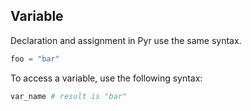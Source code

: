 ## Variable

Declaration and assignment in Pyr use the same syntax.

```python
foo = "bar"
```

To access a variable, use the following syntax:

```python
var_name # result is "bar"
```
